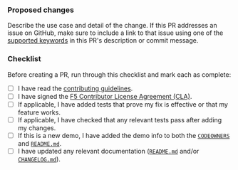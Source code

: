 ### Proposed changes

Describe the use case and detail of the change. If this PR addresses an issue on GitHub, make sure to include a link to that issue using one of the [supported keywords](https://docs.github.com/en/github/managing-your-work-on-github/linking-a-pull-request-to-an-issue) in this PR's description or commit message.

### Checklist

Before creating a PR, run through this checklist and mark each as complete:

- [ ] I have read the [contributing guidelines](/CONTRIBUTING.md).
- [ ] I have signed the [F5 Contributor License Agreement (CLA)](https://github.com/f5/f5-cla/blob/main/docs/f5_cla.md).
- [ ] If applicable, I have added tests that prove my fix is effective or that my feature works.
- [ ] If applicable, I have checked that any relevant tests pass after adding my changes.
- [ ] If this is a new demo, I have added the demo info to both the [`CODEOWNERS`](/.github/CODEOWNERS) and [`README.md`](/README.md).
- [ ] I have updated any relevant documentation ([`README.md`](/README.md) and/or [`CHANGELOG.md`](/CHANGELOG.md)).
